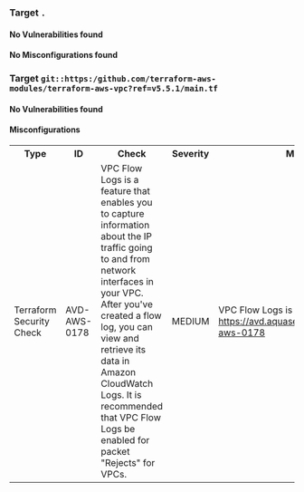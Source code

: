 
<h3>Target <code>.</code></h3>
<h4>No Vulnerabilities found</h4>
<h4>No Misconfigurations found</h4>
<h3>Target <code>git::https:/github.com/terraform-aws-modules/terraform-aws-vpc?ref=v5.5.1/main.tf</code></h3>
<h4>No Vulnerabilities found</h4>
<h4>Misconfigurations</h4>
<table>
    <tr>
        <th>Type</th>
        <th>ID</th>
        <th>Check</th>
        <th>Severity</th>
        <th>Message</th>
    </tr>
    <tr>
        <td>Terraform Security Check</td>
        <td>AVD-AWS-0178</td>
        <td>VPC Flow Logs is a feature that enables you to capture information about the IP traffic going to and from network interfaces in your VPC. After you&#39;ve created a flow log, you can view and retrieve its data in Amazon CloudWatch Logs. It is recommended that VPC Flow Logs be enabled for packet &#34;Rejects&#34; for VPCs.</td>
        <td>MEDIUM</td>
        <td>
          VPC Flow Logs is not enabled for VPC
          <br><a href="https://avd.aquasec.com/misconfig/avd-aws-0178">https://avd.aquasec.com/misconfig/avd-aws-0178</a></br>
        </td>
    </tr>
</table>